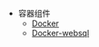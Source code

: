 - 容器组件
  - [Docker](document/container/Docker.md)
  - [Docker-websql](document/container/websql.md)


